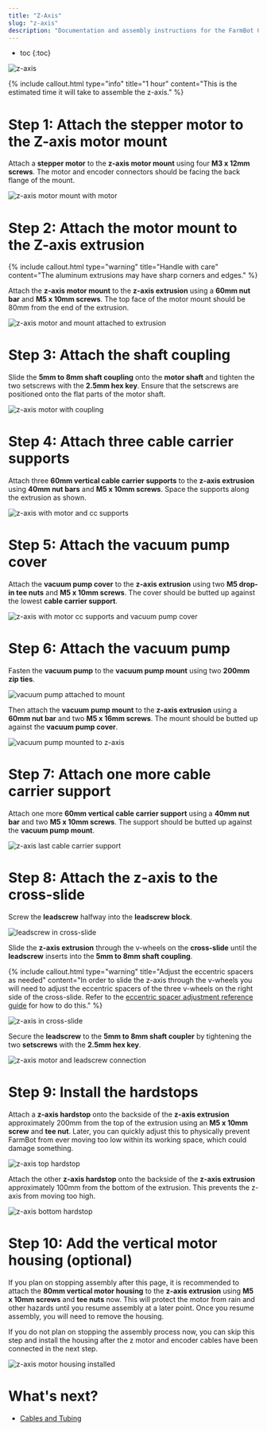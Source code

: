 ```yaml
---
title: "Z-Axis"
slug: "z-axis"
description: "Documentation and assembly instructions for the FarmBot Genesis z-axis"
---
```


* toc
{:toc}


![z-axis](_images/z-axis.png)



{%
include callout.html
type="info"
title="1 hour"
content="This is the estimated time it will take to assemble the z-axis."
%}

# Step 1: Attach the stepper motor to the Z-axis motor mount
Attach a **stepper motor** to the **z-axis motor mount** using four **M3 x 12mm screws**. The motor and encoder connectors should be facing the back flange of the mount.

![z-axis motor mount with motor](_images/z-axis_motor_mount_with_motor.png)

# Step 2: Attach the motor mount to the Z-axis extrusion

{%
include callout.html
type="warning"
title="Handle with care"
content="The aluminum extrusions may have sharp corners and edges."
%}

Attach the **z-axis motor mount** to the **z-axis extrusion** using a **60mm nut bar** and **M5 x 10mm screws**. The top face of the motor mount should be 80mm from the end of the extrusion.

![z-axis motor and mount attached to extrusion](_images/z-axis_motor_and_mount_attached_to_extrusion.png)

# Step 3: Attach the shaft coupling
Slide the **5mm to 8mm shaft coupling** onto the **motor shaft** and tighten the two setscrews with the **2.5mm hex key**. Ensure that the setscrews are positioned onto the flat parts of the motor shaft.

![z-axis motor with coupling](_images/z-axis_motor_with_coupling.png)

# Step 4: Attach three cable carrier supports
Attach three **60mm vertical cable carrier supports** to the **z-axis extrusion** using **40mm nut bars** and **M5 x 10mm screws**. Space the supports along the extrusion as shown.

![z-axis with motor and cc supports](_images/z-axis_with_motor_and_cc_supports.png)

# Step 5: Attach the vacuum pump cover
Attach the **vacuum pump cover** to the **z-axis extrusion** using two **M5 drop-in tee nuts** and **M5 x 10mm screws**. The cover should be butted up against the lowest **cable carrier support**.

![z-axis with motor cc supports and vacuum pump cover](_images/z-axis_with_motor_cc_supports_and_vacuum_pump_cover.png)

# Step 6: Attach the vacuum pump
Fasten the **vacuum pump** to the **vacuum pump mount** using two **200mm zip ties**.

![vacuum pump attached to mount](_images/vacuum_pump_attached_to_mount.png)

Then attach the **vacuum pump mount** to the **z-axis extrusion** using a **60mm nut bar** and two **M5 x 16mm screws**. The mount should be butted up against the **vacuum pump cover**.

![vacuum pump mounted to z-axis](_images/vacuum_pump_mounted_to_z-axis.png)

# Step 7: Attach one more cable carrier support
Attach one more **60mm vertical cable carrier support** using a **40mm nut bar** and two **M5 x 10mm screws**. The support should be butted up against the **vacuum pump mount**.

![z-axis last cable carrier support](_images/z-axis_last_cable_carrier_support.png)

# Step 8: Attach the z-axis to the cross-slide
Screw the **leadscrew** halfway into the **leadscrew block**.

![leadscrew in cross-slide](_images/leadscrew_in_cross-slide.png)

Slide the **z-axis extrusion** through the v-wheels on the **cross-slide** until the **leadscrew** inserts into the **5mm to 8mm shaft coupling**.

{%
include callout.html
type="warning"
title="Adjust the eccentric spacers as needed"
content="In order to slide the z-axis through the v-wheels you will need to adjust the eccentric spacers of the three v-wheels on the right side of the cross-slide. Refer to the [eccentric spacer adjustment reference guide](../Extras/reference/eccentric-spacer-adjustment.md) for how to do this."
%}



![z-axis in cross-slide](_images/z-axis_in_cross-slide.png)

Secure the **leadscrew** to the **5mm to 8mm shaft coupler** by tightening the two **setscrews** with the **2.5mm hex key**.

![z-axis motor and leadscrew connection](_images/z-axis_motor_and_leadscrew_connection.png)

# Step 9: Install the hardstops
Attach a **z-axis hardstop** onto the backside of the **z-axis extrusion** approximately 200mm from the top of the extrusion using an **M5 x 10mm screw** and **tee nut**. Later, you can quickly adjust this to physically prevent FarmBot from ever moving too low within its working space, which could damage something.

![z-axis top hardstop](_images/z-axis_top_hardstop.png)

Attach the other **z-axis hardstop** onto the backside of the **z-axis extrusion** approximately 100mm from the bottom of the extrusion. This prevents the z-axis from moving too high.

![z-axis bottom hardstop](_images/z-axis_bottom_hardstop.png)

# Step 10: Add the vertical motor housing (optional)
If you plan on stopping assembly after this page, it is recommended to attach the **80mm vertical motor housing** to the **z-axis extrusion** using **M5 x 10mm screws** and **tee nuts** now. This will protect the motor from rain and other hazards until you resume assembly at a later point. Once you resume assembly, you will need to remove the housing.

If you do not plan on stopping the assembly process now, you can skip this step and install the housing after the z motor and encoder cables have been connected in the next step.

![z-axis motor housing installed](_images/z-axis_motor_housing_installed.png)


# What's next?

 * [Cables and Tubing](cables-and-tubing.md)
